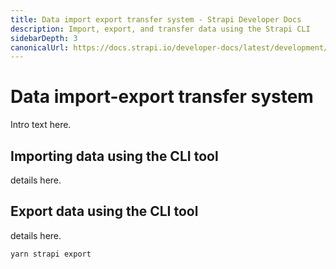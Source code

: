 ```yaml
---
title: Data import export transfer system - Strapi Developer Docs
description: Import, export, and transfer data using the Strapi CLI
sidebarDepth: 3
canonicalUrl: https://docs.strapi.io/developer-docs/latest/development/import-export.html
---
```


# Data import-export transfer system

Intro text here.

## Importing data using the CLI tool

details here.

## Export data using the CLI tool

details here.

`yarn strapi export`